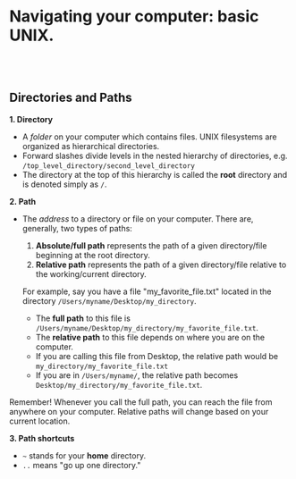 # Navigating your computer: basic UNIX.
<br><br>

## Directories and Paths

**1. Directory**
  - A *folder* on your computer which contains files. UNIX filesystems are organized as hierarchical directories. 
  - Forward slashes divide levels in the nested hierarchy of directories, e.g. `/top_level_directory/second_level_directory`
  - The directory at the top of this hierarchy is called the **root** directory and is denoted simply as `/`. 

**2. Path**
  - The *address* to a directory or file on your computer. There are, generally, two types of paths:
    1. **Absolute/full path** represents the path of a given directory/file beginning at the root directory.
    2. **Relative path** represents the path of a given directory/file relative to the working/current directory.

    For example, say you have a file "my\_favorite\_file.txt" located in the directory `/Users/myname/Desktop/my_directory`.
    - The **full path** to this file  is `/Users/myname/Desktop/my_directory/my_favorite_file.txt`.  
    - The **relative path** to this file depends on where you are on the computer. 
     - If you are calling this file from Desktop, the relative path would be `my_directory/my_favorite_file.txt`
     - If you are in `/Users/myname/`, the relative path becomes `Desktop/my_directory/my_favorite_file.txt`.
    
   Remember! Whenever you call the full path, you can reach the file from anywhere on your computer. Relative paths will change based on your current location.

**3. Path shortcuts**
  - `~` stands for your **home** directory.
  - `..` means "go up one directory."
